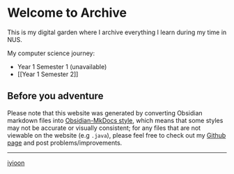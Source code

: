 # Welcome to Archive

This is my digital garden where I archive everything I learn during my time in NUS.

My computer science journey:

- Year 1 Semester 1 (unavailable)
- [[Year 1 Semester 2]]

## Before you adventure

Please note that this website was generated by converting Obsidian markdown files into [Obsidian-MkDocs style](https://github.com/jobindjohn/obsidian-publish-mkdocs), which means that some styles may not be accurate or visually consistent; for any files that are not viewable on the website (e.g `.java`), please feel free to check out my [Github page](https://github.com/iyioon/iyioon-notes/tree/main/docs) and post problems/improvements.

---

<span class="center-menu">[iyioon](https://www.iyioon.com) </span>
